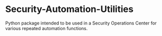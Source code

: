 # Security-Automation-Utilities
Python package intended to be used in a Security Operations Center for various repeated automation functions. 
